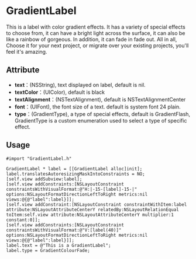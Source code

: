 # GradientLabel
This is a label with color gradient effects. It has a variety of special effects to choose from, 
it can have a bright light across the surface, it can also be like a rainbow of gorgeous. In addition, it can fade in fade out.
All in all, Choose it for your next project, or migrate over your existing projects, you'll feel it's amazing.

## Attribute
- **text**：(NSString), text displayed on label, default is nil.
- **textColor**：(UIColor),  default is black
- **textAlignment**：(NSTextAlignment), default is NSTextAlignmentCenter
- **font**：(UIFont), the font size of a text. default is system font 24 plain.
- **type**：(GradientType), a type of special effects, default is GradientFlash, GradientType is a custom enumeration used to select a type of specific effect.


## Usage
```objc
#import "GradientLabel.h"

GradientLabel * label = [[GradientLabel alloc]init];
label.translatesAutoresizingMaskIntoConstraints = NO;
[self.view addSubview:label];
[self.view addConstraints:[NSLayoutConstraint constraintsWithVisualFormat:@"H:|-15-[label]-15-|" options:NSLayoutFormatDirectionLeftToRight metrics:nil views:@{@"label":label}]];
[self.view addConstraint:[NSLayoutConstraint constraintWithItem:label attribute:NSLayoutAttributeCenterY relatedBy:NSLayoutRelationEqual toItem:self.view attribute:NSLayoutAttributeCenterY multiplier:1 constant:0]];
[self.view addConstraints:[NSLayoutConstraint constraintsWithVisualFormat:@"V:[label(40)]" options:NSLayoutFormatDirectionLeftToRight metrics:nil views:@{@"label":label}]]; 
label.text = @"This is a GradientLabel";
label.type = GradientColourFade;
